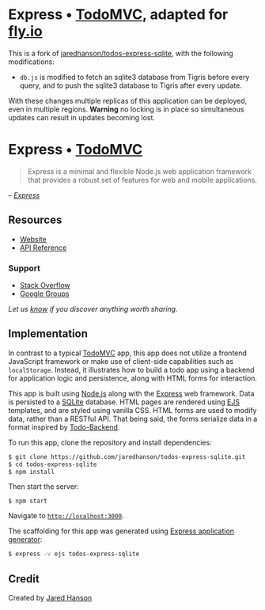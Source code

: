 # Express • [TodoMVC](http://todomvc.com), adapted for [fly.io](https://fly.io/)

This is a fork of [jaredhanson/todos-express-sqlite](https://github.com/jaredhanson/todos-express-sqlite), with the following modifications:

* `db.js` is modified to fetch an sqlite3 database from Tigris before every query,
  and to push the sqlite3 database to Tigris after every update.

With these changes multiple replicas of this application can be deployed, even
in multiple regions.  **Warning** no locking is in place so simultaneous
updates can result in updates becoming lost. 

# Express • [TodoMVC](http://todomvc.com)

> Express is a minimal and flexible Node.js web application framework that provides a robust set of features for web and mobile applications.

&ndash; _[Express](https://expressjs.com/)_

## Resources

- [Website](https://expressjs.com/)
- [API Reference](https://expressjs.com/en/4x/api.html)

### Support

- [Stack Overflow](https://stackoverflow.com/questions/tagged/express)
- [Google Groups](https://groups.google.com/g/express-js)

*Let us [know](https://github.com/jaredhanson/todos-express-sqlite/issues) if you discover anything worth sharing.*


## Implementation

In contrast to a typical [TodoMVC](https://todomvc.com) app, this app does not
utilize a frontend JavaScript framework or make use of client-side capabilities
such as `localStorage`.  Instead, it illustrates how to build a todo app using
a backend for application logic and persistence, along with HTML forms for
interaction.

This app is built using [Node.js](https://nodejs.org/) along with the [Express](https://expressjs.com/)
web framework.  Data is persisted to a [SQLite](https://www.sqlite.org/)
database.  HTML pages are rendered using [EJS](https://ejs.co/) templates, and
are styled using vanilla CSS.  HTML forms are used to modify data, rather than a
RESTful API.  That being said, the forms serialize data in a format inspired by
[Todo-Backend](https://todobackend.com/).

To run this app, clone the repository and install dependencies:

```bash
$ git clone https://github.com/jaredhanson/todos-express-sqlite.git
$ cd todos-express-sqlite
$ npm install
```

Then start the server:

```
$ npm start
```

Navigate to [`http://localhost:3000`](http://localhost:3000).

The scaffolding for this app was generated using [Express application generator](https://expressjs.com/en/starter/generator.html):

```bash
$ express -v ejs todos-express-sqlite
```

## Credit

Created by [Jared Hanson](https://www.jaredhanson.me/)
